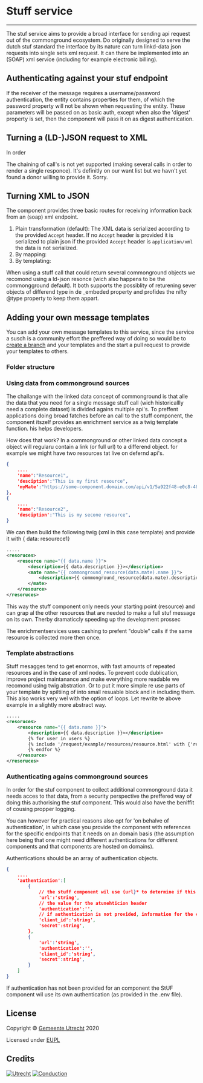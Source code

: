 # Stuff service
-------

The stuf service aims to provide a broad interface for sending api request out of the commonground ecosystem. 
Do originally designed to serve the dutch stuf standard the interface by its nature can turn linkd-data json requests into single sets xml request. It can there be implemented into an (SOAP) xml service (including for example electronic billing).

## Authenticating against your stuf endpoint

If the receiver of the message requires a username/password authentication, the entity contains properties for them, of which the password property will not be shown when requesting the entity. These parameters will be passed on as basic auth, except when also the 'digest' property is set, then the component will pass it on as digest authentication.

## Turning a (LD-)JSON request to XML

In order 

The chaining of call's is not yet supported (making several calls in order to render a single responce). It's definitly on our want list but we havn't yet found a donor willing to provide it. Sorry. 

## Turning XML to JSON

The component provides three basic routes for receiving information back from an (soap) xml endpoint. 
1.	Plain transformation (default): The XML data is serialized according to the provided `Accept` header. If no `Accept`  header is provided it is serialized to plain json if the provided  `Accept` header is `application/xml` the data is not serialized.
2.	By mapping: 
3.	By templating:

When using a stuff call that could return several commonground objects we recomond using a ld-json resonce (wich also happens to be the commongground default). It both supports the possiblity of returening sever objects of differend type in de _embeded property and profides the nifty @type property to keep them appart.  

## Adding your own message templates

You can add your own message templates to this service, since the service a susch is a community effort the preffered way of doing so would be to [create a branch]() and your templates and the start a pull request to provide your templates to others.


### Folder structure 

### Using data from commonground sources

The challange with the linked data concept of commonground is that alle the data that you need for a single message stuff call (wich historicallly need a complete dataset) is divided agains multiple api's. To preffent applications doing broad fatches before an call to the stuff component, the component itszelf provides an enrichment service as a twig template function. his helps developers.

How does that work?
In a commonground or other linked data concept a object will regularu contain a link (or full url) to a differend object. for example we might have two resources tat live on defernd api's.

```json
{
	....
	'name':"Resource1",
	'desciption':"This is my first resource",
	'myMate':"https://some-component.domain.com/api/v1/5a922f48-e0c8-48e8-937a-e390867cc847",
},
{
	....
	'name':"Resource2",
	'desciption':"This is my secone resource",
}
```

We can then build the following twig (xml in this case template) and provide it with { data: resourece1}

```xml
.....
<resoruces>
	<resource name="{{ data.name }}">
		<description>{{ data.description }}></description>
		<mate name="{{ commonground_resource(data.mate).name }}">
			<description>{{ commonground_resource(data.mate).description }}></description>
		</mate>
	</resource>
</resoruces>
```

This way the stuff component only needs your starting point (resource) and can grap al the other resources that are needed to make a full stuf message on its own. Therby dramaticcly speeding up the development prossec

The enrichmentservices uses cashing to prefent "double" calls if the same resource is collected more then once.


### Template abstractions

Stuff mesagges tend to get enormos, with fast amounts of repeated resources and in the case of xml nodes. To prevent code dublication, improve project maintanance and make everything more readable we recomond using twig abstration. Or to put it more simple re use parts of your template by spiltiing of into small resuable block and in including them. This also works very wel with the option of loops. Let rewrite te above example in a slightly more abstract way. 

```xml
.....
<resoruces>
	<resource name="{{ data.name }}">
		<description>{{ data.description }}></description>
        {% for user in users %}
        {% include '/request/example/resources/resource.html' with {'resource': commonground_resource(data.mate)} %}
        {% endfor %}
	</resource>
</resoruces>
```

### Authenticating agains commonground sources

In order for the stuf component to collect additional commonground data it needs acces to that data, from a security perspective the preffered way of doing this authorising the stuf component. This would also have the beniffit of cousing propper logging. 

You can however for practical reasons also opt for 'on behalve of authentication', in which case you provide the component with references for the specific endpoints that it needs on an domain basis (the assumption here being that one might need different authentications for different components and that components are hosted on domains). 

Authentications should be an array of authentication  objects.

```json
{
	....
	'authentication':[
		{
			// the stuff component wil use {url}* to determine if this authentication should be used for a component
			'url':'string',
			// the value for the atunehticion header
			'authentication':'',
			// if authentication is not provided, information for the creation of a json web token to be set as authentication header
			'client_id':'string',
			'secret':string',
		},
		{
			'url':'string',
			'authentication':'',
			'client_id':'string',
			'secret':string',
		}
	]
}
```

If authentication has not been provided for an component the StUF component wil use its own authentication (as provided in the .env file).

## License

Copyright &copy; [Gemeente Utrecht](https://www.utrecht.nl/)  2020 

Licensed under [EUPL](https://github.com/ConductionNL/trouwencomponent/blob/master/LICENSE.md)

## Credits

[![Utrecht](https://raw.githubusercontent.com/ConductionNL/trouwencomponent/master/resources/logo-utrecht.svg?sanitize=true "Utrecht")](https://www.utrecht.nl/)
[![Conduction](https://raw.githubusercontent.com/ConductionNL/trouwencomponent/master/resources/logo-conduction.svg?sanitize=true "Conduction")](https://www.conduction.nl/)
